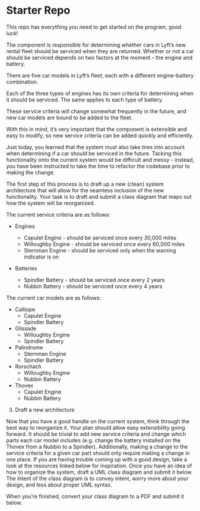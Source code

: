 # Starter Repo

This repo has everything you need to get started on the program, good luck!

The component is responsible for determining whether cars in Lyft’s new rental fleet should be serviced when they are returned. Whether or not a car should be serviced depends on two factors at the moment - the engine and battery.

There are five car models in Lyft’s fleet, each with a different engine-battery combination.

Each of the three types of engines has its own criteria for determining when it should be serviced. The same applies to each type of battery.

These service criteria will change somewhat frequently in the future, and new car models are bound to be added to the fleet.

With this in mind, it’s very important that the component is extensible and easy to modify, so new service criteria can be added quickly and efficiently.

Just today, you learned that the system must also take tires into account when determining if a car should be serviced in the future. Tacking this functionality onto the current system would be difficult and messy - instead, you have been instructed to take the time to refactor the codebase prior to making the change.

The first step of this process is to draft up a new (clean) system architecture that will allow for the seamless inclusion of the new functionality. Your task is to draft and submit a class diagram that maps out how the system will be reorganized.

The current service criteria are as follows:

- Engines

  - Capulet Engine - should be serviced once every 30,000 miles
  - Willoughby Engine - should be serviced once every 60,000 miles
  - Sternman Engine - should be serviced only when the warning indicator is on

- Batteries
  - Spindler Battery - should be serviced once every 2 years
  - Nubbin Battery - should be serviced once every 4 years

The current car models are as follows:

- Calliope
  - Capulet Engine
  - Spindler Battery
- Glissade
  - Willoughby Engine
  - Spindler Battery
- Palindrome
  - Sternman Engine
  - Spindler Battery
- Rorschach
  - Willoughby Engine
  - Nubbin Battery
- Thovex
  - Capulet Engine
  - Nubbin Battery

3. Draft a new architecture

Now that you have a good handle on the current system, think through the best way to reorganize it. Your plan should allow easy extensibility going forward. It should be trivial to add new service criteria and change which parts each car model includes (e.g. change the battery installed on the Thovex from a Nubbin to a Spindler). Additionally, making a change to the service criteria for a given car part should only require making a change in one place. If you are having trouble coming up with a good design, take a look at the resources linked below for inspiration. Once you have an idea of how to organize the system, draft a UML class diagram and submit it below. The intent of the class diagram is to convey intent, worry more about your design, and less about proper UML syntax.

When you’re finished, convert your class diagram to a PDF and submit it below.
